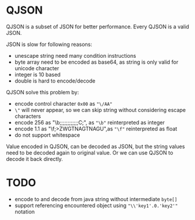 # QJSON

QJSON is a subset of JSON for better performance.
Every QJSON is a valid JSON.

JSON is slow for following reasons:

* unescape string need many condition instructions
* byte array need to be encoded as base64, as string is only valid for unicode character
* integer is 10 based
* double is hard to encode/decode

QJSON solve this problem by:

* encode control character `0x00` as `"\/AA"`
* `\"` will never appear, so we can skip string without considering escape characters
* encode 256 as "\b;;;;;;;;;;;;C;", as `"\b"` reinterpreted as integer
* encode 1.1 as "\f;>ZWGTNAGTNAGU",as `"\f"` reinterpreted as float
* do not support whitespace

Value encoded in QJSON, can be decoded as JSON, but the string values need to be decoded again to original value.
Or we can use QJSON to decode it back directly.

# TODO

* encode to and decode from java string without intermediate `byte[]`
* support referencing encountered object using `"\\'key1'.0.'key2'"` notation